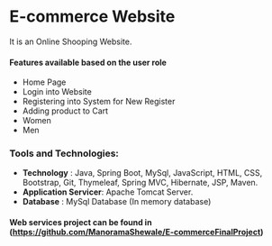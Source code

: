 # E-commerce Website 
It is an Online Shooping Website.

#### Features available based on the user role

  * Home Page
  * Login into Website
  * Registering into System for New Register 
  * Adding product to Cart
  * Women
  * Men

### Tools and Technologies:

* **Technology** : Java, Spring Boot, MySql, JavaScript, HTML, CSS, Bootstrap, Git, Thymeleaf, Spring MVC, Hibernate, JSP, Maven.
* **Application Servicer**: Apache Tomcat Server.
* **Database** : MySql Database (In memory database)

#### Web services project can be found in (https://github.com/ManoramaShewale/E-commerceFinalProject)
